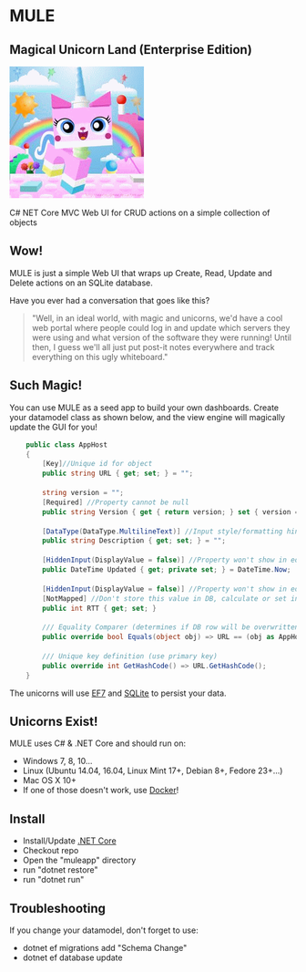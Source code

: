 # MULE
## Magical Unicorn Land (Enterprise Edition)
![Unikitty Loves MULE](https://github.com/badcommandorfilename/mule/blob/master/muleapp/wwwroot/img/unikitty.png)

C# NET Core MVC Web UI for CRUD actions on a simple collection of objects

## Wow!

MULE is just a simple Web UI that wraps up Create, Read, Update and Delete actions on an SQLite database.

Have you ever had a conversation that goes like this?
>  "Well, in an ideal world, with magic and unicorns, we'd have a cool web portal where people could log in and update which servers they were using and what version of the software they were running! Until then, I guess we'll all just put post-it notes everywhere and track everything on this ugly whiteboard."

## Such Magic!

You can use MULE as a seed app to build your own dashboards. Create your datamodel class as shown below, and the view engine will magically update the GUI for you! 

```csharp
    public class AppHost
    {
        [Key]//Unique id for object
        public string URL { get; set; } = "";

        string version = "";
        [Required] //Property cannot be null
        public string Version { get { return version; } set { version = value ?? ""; } }

        [DataType(DataType.MultilineText)] //Input style/formatting hint
        public string Description { get; set; } = "";

        [HiddenInput(DisplayValue = false)] //Property won't show in edit form
        public DateTime Updated { get; private set; } = DateTime.Now;

        [HiddenInput(DisplayValue = false)] //Property won't show in edit form
        [NotMapped] //Don't store this value in DB, calculate or set in controller
        public int RTT { get; set; }

        /// Equality Comparer (determines if DB row will be overwritten or created)
        public override bool Equals(object obj) => URL == (obj as AppHost)?.URL;

        /// Unique key definition (use primary key)
        public override int GetHashCode() => URL.GetHashCode();
    }
```

The unicorns will use [EF7](https://github.com/aspnet/EntityFramework) and [SQLite](https://www.nuget.org/packages/EntityFramework.SQLite/) to persist your data.

## Unicorns Exist!

MULE uses C# & .NET Core and should run on:
* Windows 7, 8, 10...
* Linux (Ubuntu 14.04, 16.04, Linux Mint 17+, Debian 8+, Fedore 23+...)
* Mac OS X 10+
* If one of those doesn't work, use [Docker](https://github.com/badcommandorfilename/mule/blob/master/muleapp/Dockerfile)!

## Install
* Install/Update [.NET Core](https://www.microsoft.com/net/core#ubuntu)
* Checkout repo
* Open the "muleapp" directory
* run "dotnet restore"
* run "dotnet run"

## Troubleshooting
If you change your datamodel, don't forget to use:
* dotnet ef migrations add "Schema Change"
* dotnet ef database update

